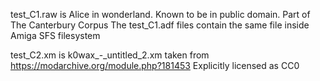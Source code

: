 test_C1.raw is Alice in wonderland. Known to be in public domain. Part of The Canterbury Corpus
The test_C1.adf files contain the same file inside Amiga SFS filesystem

test_C2.xm is k0wax_-_untitled_2.xm taken from https://modarchive.org/module.php?181453
Explicitly licensed as CC0
